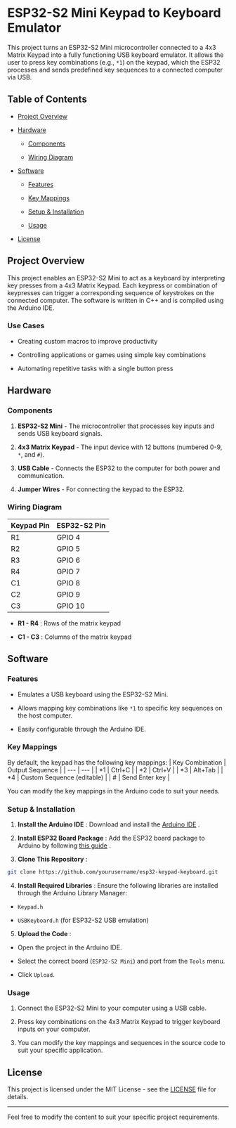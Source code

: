 # ESP32-S2 Mini Keypad to Keyboard Emulator 
This project turns an ESP32-S2 Mini microcontroller connected to a 4x3 Matrix Keypad into a fully functioning USB keyboard emulator. It allows the user to press key combinations (e.g., `*1`) on the keypad, which the ESP32 processes and sends predefined key sequences to a connected computer via USB.
## Table of Contents 
 
- [Project Overview](https://chatgpt.com/c/66eb69a1-9ed4-8002-abd4-45e5a42d8ec5#project-overview)
 
- [Hardware](https://chatgpt.com/c/66eb69a1-9ed4-8002-abd4-45e5a42d8ec5#hardware)  
  - [Components](https://chatgpt.com/c/66eb69a1-9ed4-8002-abd4-45e5a42d8ec5#components)
 
  - [Wiring Diagram](https://chatgpt.com/c/66eb69a1-9ed4-8002-abd4-45e5a42d8ec5#wiring-diagram)
 
- [Software](https://chatgpt.com/c/66eb69a1-9ed4-8002-abd4-45e5a42d8ec5#software)  
  - [Features](https://chatgpt.com/c/66eb69a1-9ed4-8002-abd4-45e5a42d8ec5#features)
 
  - [Key Mappings](https://chatgpt.com/c/66eb69a1-9ed4-8002-abd4-45e5a42d8ec5#key-mappings)
 
  - [Setup & Installation](https://chatgpt.com/c/66eb69a1-9ed4-8002-abd4-45e5a42d8ec5#setup--installation)
 
  - [Usage](https://chatgpt.com/c/66eb69a1-9ed4-8002-abd4-45e5a42d8ec5#usage)
 
- [License](https://chatgpt.com/c/66eb69a1-9ed4-8002-abd4-45e5a42d8ec5#license)

## Project Overview 

This project enables an ESP32-S2 Mini to act as a keyboard by interpreting key presses from a 4x3 Matrix Keypad. Each keypress or combination of keypresses can trigger a corresponding sequence of keystrokes on the connected computer. The software is written in C++ and is compiled using the Arduino IDE.

### Use Cases 

- Creating custom macros to improve productivity

- Controlling applications or games using simple key combinations

- Automating repetitive tasks with a single button press

## Hardware 

### Components 
 
1. **ESP32-S2 Mini**  - The microcontroller that processes key inputs and sends USB keyboard signals.
 
2. **4x3 Matrix Keypad**  - The input device with 12 buttons (numbered 0-9, `*`, and `#`).
 
3. **USB Cable**  - Connects the ESP32 to the computer for both power and communication.
 
4. **Jumper Wires**  - For connecting the keypad to the ESP32.

### Wiring Diagram 
| Keypad Pin | ESP32-S2 Pin | 
| --- | --- | 
| R1 | GPIO 4 | 
| R2 | GPIO 5 | 
| R3 | GPIO 6 | 
| R4 | GPIO 7 | 
| C1 | GPIO 8 | 
| C2 | GPIO 9 | 
| C3 | GPIO 10 | 
 
- **R1 - R4** : Rows of the matrix keypad
 
- **C1 - C3** : Columns of the matrix keypad

## Software 

### Features 

- Emulates a USB keyboard using the ESP32-S2 Mini.
 
- Allows mapping key combinations like `*1` to specific key sequences on the host computer.

- Easily configurable through the Arduino IDE.

### Key Mappings 

By default, the keypad has the following key mappings:
| Key Combination | Output Sequence | 
| --- | --- | 
| *1 | Ctrl+C | 
| *2 | Ctrl+V | 
| *3 | Alt+Tab | 
| *4 | Custom Sequence (editable) | 
| # | Send Enter key | 

You can modify the key mappings in the Arduino code to suit your needs.

### Setup & Installation 
 
1. **Install the Arduino IDE** : Download and install the [Arduino IDE]() .
 
2. **Install ESP32 Board Package** : Add the ESP32 board package to Arduino by following [this guide]() .
 
3. **Clone This Repository** :

```bash
git clone https://github.com/yourusername/esp32-keypad-keyboard.git
```
 
4. **Install Required Libraries** : Ensure the following libraries are installed through the Arduino Library Manager: 
  - `Keypad.h`
 
  - `USBKeyboard.h` (for ESP32-S2 USB emulation)
 
5. **Upload the Code** :
  - Open the project in the Arduino IDE.
 
  - Select the correct board (`ESP32-S2 Mini`) and port from the `Tools` menu.
 
  - Click `Upload`.

### Usage 

1. Connect the ESP32-S2 Mini to your computer using a USB cable.

2. Press key combinations on the 4x3 Matrix Keypad to trigger keyboard inputs on your computer.

3. You can modify the key mappings and sequences in the source code to suit your specific application.

## License 
This project is licensed under the MIT License - see the [LICENSE]()  file for details.

---


Feel free to modify the content to suit your specific project requirements.
